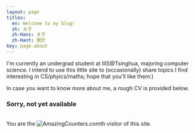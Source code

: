 ```yaml
---
layout: page
titles:
  en: Welcome to my blog!
  zh: 关于
  zh-Hans: 关于
  zh-Hant: 關於
key: page-about
---
```


<!--### Welcome to my blog!!-->

I'm currently an undergrad student at IIIS@Tsinghua, majoring computer science. I intend to use this little site to (occasionally) share topics I find interesting in CS/phyics/maths; hope that you'll like them:)

In case you want to know more about me, a rough CV is provided below.


### Sorry, not yet available

<br>You are the  <a><img border="0" src="http://cc.amazingcounters.com/counter.php?i=3221522&c=9664879" alt="AmazingCounters.com" display:inline></a>th visitor of this site.
